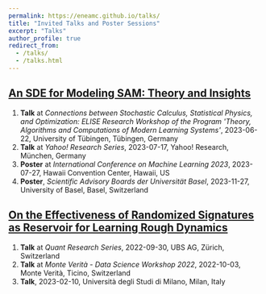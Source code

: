 ```yaml
---
permalink: https://eneamc.github.io/talks/
title: "Invited Talks and Poster Sessions"
excerpt: "Talks"
author_profile: true
redirect_from: 
  - /talks/
  - /talks.html
---
```


## [An SDE for Modeling SAM: Theory and Insights](https://proceedings.mlr.press/v202/monzio-compagnoni23a.html)
1. **Talk** at *Connections between Stochastic Calculus, Statistical Physics, and Optimization: ELISE Research Workshop of the Program 'Theory, Algorithms and Computations of Modern Learning Systems'*, 2023-06-22, University of Tübingen, Tübingen, Germany 
2. **Talk** at *Yahoo! Research Series*, 2023-07-17, Yahoo! Research, München, Germany 
3. **Poster** at *International Conference on Machine Learning 2023*, 2023-07-27, Hawaii Convention Center, Hawaii, US 
4. **Poster**, *Scientific Advisory Boards der Universität Basel*, 2023-11-27, University of Basel, Basel, Switzerland

## [On the Effectiveness of Randomized Signatures as Reservoir for Learning Rough Dynamics](https://ieeexplore.ieee.org/abstract/document/10191624)
1. **Talk** at *Quant Research Series*, 2022-09-30, UBS AG, Zürich, Switzerland 
2. **Talk** at *Monte Verità - Data Science Workshop 2022*, 2022-10-03, Monte Verità, Ticino, Switzerland
3. **Talk**, 2023-02-10, Università degli Studi di Milano, Milan, Italy